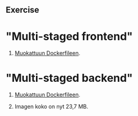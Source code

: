 ## Exercise 

# "Multi-staged frontend"

1) [Muokattuun Dockerfileen](./attachments/ex6/Dockerfile.frontend).

# "Multi-staged backend"

1) [Muokattuun Dockerfileen](./attachments/ex6/Dockerfile.backend).

2) Imagen koko on nyt 23,7 MB.
